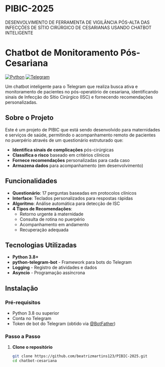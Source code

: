 # PIBIC-2025
DESENVOLVIMENTO DE FERRAMENTA DE VIGILÂNCIA PÓS-ALTA DAS INFECÇÕES DE SÍTIO CIRÚRGICO DE CESARIANAS USANDO CHATBOT INTELIGENTE

# Chatbot de Monitoramento Pós-Cesariana

[![Python](https://img.shields.io/badge/Python-3.8%2B-blue.svg)](https://python.org)
[![Telegram](https://img.shields.io/badge/Telegram-Bot-blue.svg)](https://telegram.org)

Um chatbot inteligente para o Telegram que realiza busca ativa e monitoramento de pacientes no pós-operatório de cesariana, identificando sinais de Infecção do Sítio Cirúrgico (ISC) e fornecendo recomendações personalizadas.

##  Sobre o Projeto

Este é um projeto de PIBIC que está sendo desenvolvido para maternidades e serviços de saúde, permitindo o acompanhamento remoto de pacientes no puerpério através de um questionário estruturado que:

-  **Identifica sinais de complicações** pós-cirúrgicas
-  **Classifica o risco** baseado em critérios clínicos
-  **Fornece recomendações** personalizadas para cada caso
-  **Armazena dados** para acompanhamento (em desenvolvimento)

##  Funcionalidades

- **Questionário**: 17 perguntas baseadas em protocolos clínicos
- **Interface**: Teclados personalizados para respostas rápidas
- **Algoritmo**: Análise automática para detecção de ISC
- **4 Tipos de Recomendações**:
  - Retorno urgente à maternidade
  - Consulta de rotina no puerpério
  - Acompanhamento em andamento
  - Recuperação adequada

## Tecnologias Utilizadas

- **Python 3.8+**
- **python-telegram-bot** - Framework para bots do Telegram
- **Logging** - Registro de atividades e dados
- **Asyncio** - Programação assíncrona

## Instalação

### Pré-requisitos

- Python 3.8 ou superior
- Conta no Telegram
- Token de bot do Telegram (obtido via [@BotFather](https://t.me/BotFather))

### Passo a Passo

1. **Clone o repositório**
   ```bash
   git clone https://github.com/beatrizmartins123/PIBIC-2025.git
   cd chatbot-cesariana
